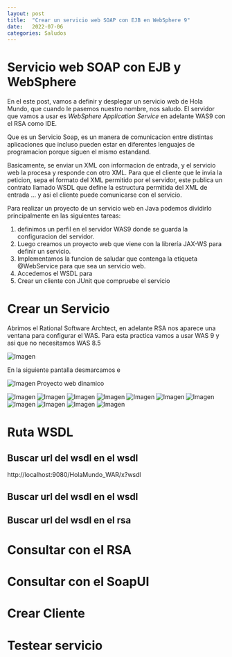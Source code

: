 ```yaml
---
layout: post
title:  "Crear un servicio web SOAP con EJB en WebSphere 9"
date:   2022-07-06
categories: Saludos
---
```

# Servicio web SOAP con EJB y WebSphere

En el este post, vamos a definir y desplegar un servicio web de Hola Mundo, que 
cuando le pasemos nuestro nombre, nos saludo.
El servidor que vamos a usar es *WebSphere Application Service* en adelante WAS9
con el RSA como IDE.

Que es un Servicio Soap, es un manera de comunicacion entre distintas aplicaciones 
que incluso pueden estar en diferentes lenguajes de programacion
porque siguen el mismo estandand.

Basicamente, se enviar un XML con informacion de entrada, y el servicio web la procesa y 
responde con otro XML. Para que el cliente que le invia la peticion, sepa el formato del XML 
permitido por el servidor, este publica un contrato llamado WSDL que define la estructura permitida 
del XML de entrada ... y asi el cliente puede comunicarse con el servicio.

Para realizar un proyecto de un servicio web en Java podemos
dividirlo principalmente en las siguientes tareas:
1. definimos un perfil en el servidor WAS9 donde se guarda la
configuracion del servidor.
2. Luego creamos un proyecto web que viene con la librería JAX-WS 
para definir un servicio.
3. Implementamos la funcion de saludar que contenga
la etiqueta @WebService para que sea un servicio web.
4. Accedemos el WSDL para
5. Crear un cliente con JUnit que compruebe el servicio



# Crear un Servicio

Abrimos el Rational Software Archtect, en adelante RSA
nos aparece una ventana para configurar el WAS. Para esta
practica vamos a usar WAS 9 y asi que no necesitamos WAS 8.5

![Imagen](/img/Servicio-WebSphere/01-01-dar-alta-servidor-WAS9.png)

En la siguiente pantalla desmarcamos e

![Imagen](/img/Servicio-WebSphere/01-02-dar-alta-servidor-WAS9.png)
Proyecto web dinamico

![Imagen](/img/Servicio-WebSphere/02-01-rsa-perpectiva-de-java-ee.png)
![Imagen](/img/Servicio-WebSphere/02-02-rsa-perpectiva-de-java-ee.png)
![Imagen](/img/Servicio-WebSphere/03-01-crear-perfil.png)
![Imagen](/img/Servicio-WebSphere/04-01-crear-proyecto-web.png)
![Imagen](/img/Servicio-WebSphere/04-02-crear-proyecto-web.png)
![Imagen](/img/Servicio-WebSphere/04-03-crear-proyecto-web.png)
![Imagen](/img/Servicio-WebSphere/04-04-crear-proyecto-web.png)
![Imagen](/img/Servicio-WebSphere/05-01-iniciar-servidor.png)
![Imagen](/img/Servicio-WebSphere/05-02-iniciar-servidor.png)
![Imagen](/img/Servicio-WebSphere/05-03-iniciar-servidor.png)
![Imagen](/img/Servicio-WebSphere/05-04-iniciar-servidor.png)



# Ruta WSDL

## Buscar url del wsdl en el wsdl
http://localhost:9080/HolaMundo_WAR/x?wsdl

## Buscar url del wsdl en el wsdl

## Buscar url del wsdl en el rsa



# Consultar con el  RSA


# Consultar con el SoapUI


# Crear Cliente 


# Testear servicio